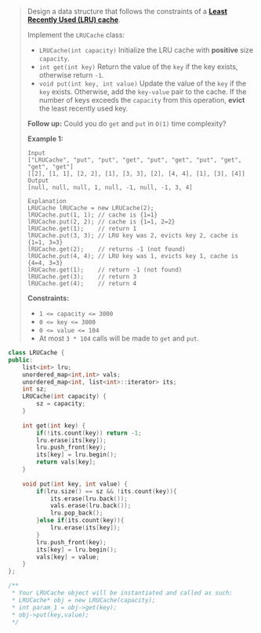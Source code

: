 > Design a data structure that follows the constraints of a **[Least Recently Used (LRU) cache](https://en.wikipedia.org/wiki/Cache_replacement_policies#LRU)**.
>
> Implement the `LRUCache` class:
>
> - `LRUCache(int capacity)` Initialize the LRU cache with **positive** size `capacity`.
> - `int get(int key)` Return the value of the `key` if the key exists, otherwise return `-1`.
> - `void put(int key, int value)` Update the value of the `key` if the `key` exists. Otherwise, add the `key-value` pair to the cache. If the number of keys exceeds the `capacity` from this operation, **evict** the least recently used key.
>
> **Follow up:**
> Could you do `get` and `put` in `O(1)` time complexity?
>
>  
>
> **Example 1:**
>
> ```
> Input
> ["LRUCache", "put", "put", "get", "put", "get", "put", "get", "get", "get"]
> [[2], [1, 1], [2, 2], [1], [3, 3], [2], [4, 4], [1], [3], [4]]
> Output
> [null, null, null, 1, null, -1, null, -1, 3, 4]
> 
> Explanation
> LRUCache lRUCache = new LRUCache(2);
> lRUCache.put(1, 1); // cache is {1=1}
> lRUCache.put(2, 2); // cache is {1=1, 2=2}
> lRUCache.get(1);    // return 1
> lRUCache.put(3, 3); // LRU key was 2, evicts key 2, cache is {1=1, 3=3}
> lRUCache.get(2);    // returns -1 (not found)
> lRUCache.put(4, 4); // LRU key was 1, evicts key 1, cache is {4=4, 3=3}
> lRUCache.get(1);    // return -1 (not found)
> lRUCache.get(3);    // return 3
> lRUCache.get(4);    // return 4
> ```
>
>  
>
> **Constraints:**
>
> - `1 <= capacity <= 3000`
> - `0 <= key <= 3000`
> - `0 <= value <= 104`
> - At most `3 * 104` calls will be made to `get` and `put`.

```cpp
class LRUCache {
public:
    list<int> lru;
    unordered_map<int,int> vals;
    unordered_map<int, list<int>::iterator> its;
    int sz;
    LRUCache(int capacity) {
        sz = capacity;
    }
    
    int get(int key) {
        if(!its.count(key)) return -1;
        lru.erase(its[key]);
        lru.push_front(key);
        its[key] = lru.begin();
        return vals[key];
    }
    
    void put(int key, int value) {
        if(lru.size() == sz && !its.count(key)){
            its.erase(lru.back());
            vals.erase(lru.back());
            lru.pop_back();
        }else if(its.count(key)){
            lru.erase(its[key]);
        }
        lru.push_front(key);
        its[key] = lru.begin();
        vals[key] = value;
    }
};

/**
 * Your LRUCache object will be instantiated and called as such:
 * LRUCache* obj = new LRUCache(capacity);
 * int param_1 = obj->get(key);
 * obj->put(key,value);
 */
```

